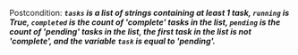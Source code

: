Postcondition: ***`tasks` is a list of strings containing at least 1 task, `running` is True, `completed` is the count of 'complete' tasks in the list, `pending` is the count of 'pending' tasks in the list, the first task in the list is not 'complete', and the variable `task` is equal to 'pending'.***